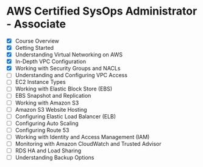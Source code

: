 # AWS Certified SysOps Administrator - Associate

- [x] Course Overview
- [x] Getting Started
- [x] Understanding Virtual Networking on AWS
- [x] In-Depth VPC Configuration
- [x] Working with Security Groups and NACLs
- [ ] Understanding and Configuring VPC Access
- [ ] EC2 Instance Types
- [ ] Working with Elastic Block Store (EBS)
- [ ] EBS Snapshot and Replication
- [ ] Working with Amazon S3
- [ ] Amazon S3 Website Hosting
- [ ] Configuring Elastic Load Balancer (ELB)
- [ ] Configuring Auto Scaling
- [ ] Configuring Route 53
- [ ] Working with Identity and Access Management (IAM)
- [ ] Monitoring with Amazon CloudWatch and Trusted Advisor
- [ ] RDS HA and Load Sharing
- [ ] Understanding Backup Options
